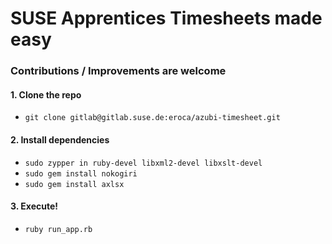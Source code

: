 # SUSE Apprentices Timesheets made easy

### Contributions / Improvements are welcome

#### 1. Clone the repo

+ `git clone gitlab@gitlab.suse.de:eroca/azubi-timesheet.git`

#### 2. Install dependencies

+ `sudo zypper in ruby-devel libxml2-devel libxslt-devel`
+ `sudo gem install nokogiri`
+ `sudo gem install axlsx`

#### 3. Execute!
+ `ruby run_app.rb`
